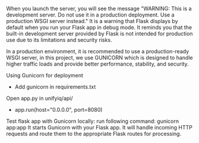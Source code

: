 When you launch the server, you will see the message "WARNING: This is a development server. Do not use it in a
production deployment. Use a production WSGI server instead." It is a warning that Flask displays by default when you
run your Flask app in debug mode.
It reminds you that the built-in development server provided by Flask is not intended for production use due to its
limitations and security risks.

In a production environment, it is recommended to use a production-ready WSGI server, in this project, we use GUNICORN
which is designed to handle higher traffic loads and provide better performance, stability, and security.

Using Gunicorn for deployment

- Add gunicorn in requirements.txt

Open app.py in unifyiq/api/

- app.run(host="0.0.0.0", port=8080)

Test flask app with Gunicorn locally: run following command:
gunicorn app:app
It starts Gunicorn with your Flask app. It will handle incoming HTTP requests and route them to the appropriate Flask
routes for processing.
